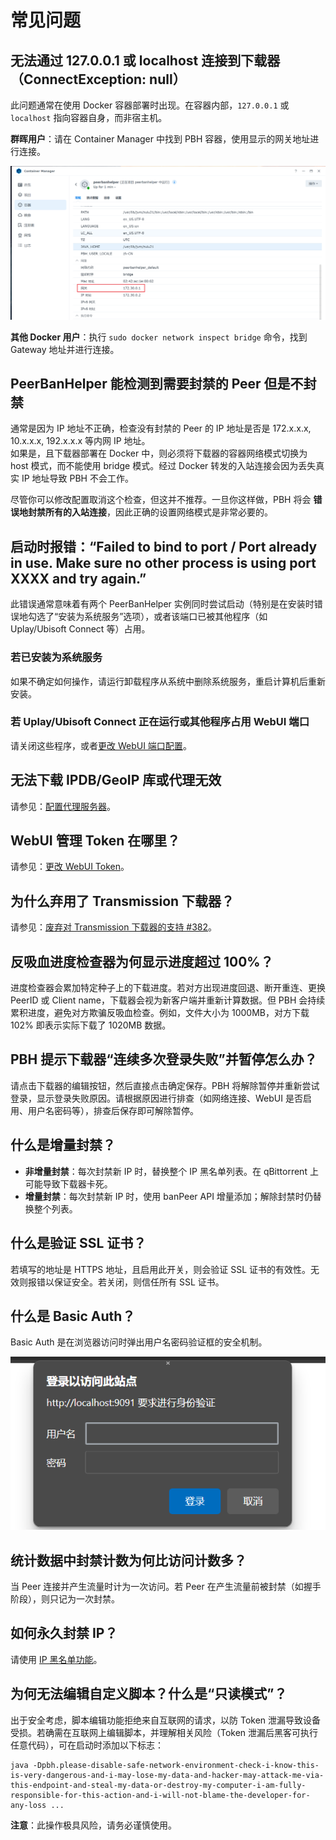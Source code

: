 # 常见问题

## 无法通过 127.0.0.1 或 localhost 连接到下载器（ConnectException: null）

此问题通常在使用 Docker 容器部署时出现。在容器内部，`127.0.0.1` 或 `localhost` 指向容器自身，而非宿主机。

**群晖用户**：请在 Container Manager 中找到 PBH 容器，使用显示的网关地址进行连接。

![dsm-gateway](./assets/dsm-network-gateway.png)

**其他 Docker 用户**：执行 `sudo docker network inspect bridge` 命令，找到 Gateway 地址并进行连接。

## PeerBanHelper 能检测到需要封禁的 Peer 但是不封禁

通常是因为 IP 地址不正确，检查没有封禁的 Peer 的 IP 地址是否是 172.x.x.x, 10.x.x.x, 192.x.x.x 等内网 IP 地址。  
如果是，且下载器部署在 Docker 中，则必须将下载器的容器网络模式切换为 host 模式，而不能使用 bridge 模式。经过 Docker 转发的入站连接会因为丢失真实 IP 地址导致 PBH 不会工作。  

尽管你可以修改配置取消这个检查，但这并不推荐。一旦你这样做，PBH 将会 **错误地封禁所有的入站连接**，因此正确的设置网络模式是非常必要的。

## 启动时报错：“Failed to bind to port / Port already in use. Make sure no other process is using port XXXX and try again.”

此错误通常意味着有两个 PeerBanHelper 实例同时尝试启动（特别是在安装时错误地勾选了“安装为系统服务”选项），或者该端口已被其他程序（如 Uplay/Ubisoft Connect 等）占用。

### 若已安装为系统服务

如果不确定如何操作，请运行卸载程序从系统中删除系统服务，重启计算机后重新安装。

### 若 Uplay/Ubisoft Connect 正在运行或其他程序占用 WebUI 端口

请关闭这些程序，或者[更改 WebUI 端口配置](./network/http-server.md#更改-webui-端口)。

## 无法下载 IPDB/GeoIP 库或代理无效

请参见：[配置代理服务器](./network/proxy-server.md)。

## WebUI 管理 Token 在哪里？

请参见：[更改 WebUI Token](./network/http-server.md#更改-webui-token)。

## 为什么弃用了 Transmission 下载器？

请参见：[废弃对 Transmission 下载器的支持 #382](https://github.com/PBH-BTN/PeerBanHelper/issues/382)。

## 反吸血进度检查器为何显示进度超过 100%？

进度检查器会累加特定种子上的下载进度。若对方出现进度回退、断开重连、更换 PeerID 或 Client name，下载器会视为新客户端并重新计算数据。但 PBH 会持续累积进度，避免对方欺骗反吸血检查。例如，文件大小为 1000MB，对方下载 102% 即表示实际下载了 1020MB 数据。

## PBH 提示下载器“连续多次登录失败”并暂停怎么办？

请点击下载器的编辑按钮，然后直接点击确定保存。PBH 将解除暂停并重新尝试登录，显示登录失败原因。请根据原因进行排查（如网络连接、WebUI 是否启用、用户名密码等），排查后保存即可解除暂停。

## 什么是增量封禁？

- **非增量封禁**：每次封禁新 IP 时，替换整个 IP 黑名单列表。在 qBittorrent 上可能导致下载器卡死。
- **增量封禁**：每次封禁新 IP 时，使用 banPeer API 增量添加；解除封禁时仍替换整个列表。

## 什么是验证 SSL 证书？

若填写的地址是 HTTPS 地址，且启用此开关，则会验证 SSL 证书的有效性。无效则报错以保证安全。若关闭，则信任所有 SSL 证书。

## 什么是 Basic Auth？

Basic Auth 是在浏览器访问时弹出用户名密码验证框的安全机制。

![basic-auth](./assets/basic-auth.png)

## 统计数据中封禁计数为何比访问计数多？

当 Peer 连接并产生流量时计为一次访问。若 Peer 在产生流量前被封禁（如握手阶段），则只记为一次封禁。

## 如何永久封禁 IP？

请使用 [IP 黑名单功能](./module/ip-address-blocker.md)。

## 为何无法编辑自定义脚本？什么是“只读模式”？

出于安全考虑，脚本编辑功能拒绝来自互联网的请求，以防 Token 泄漏导致设备受损。若确需在互联网上编辑脚本，并理解相关风险（Token 泄漏后黑客可执行任意代码），可在启动时添加以下标志：
```
java -Dpbh.please-disable-safe-network-environment-check-i-know-this-is-very-dangerous-and-i-may-lose-my-data-and-hacker-may-attack-me-via-this-endpoint-and-steal-my-data-or-destroy-my-computer-i-am-fully-responsible-for-this-action-and-i-will-not-blame-the-developer-for-any-loss ...
```
**注意**：此操作极具风险，请务必谨慎使用。
